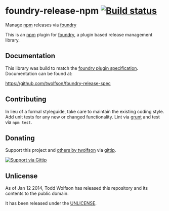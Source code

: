 # foundry-release-npm [![Build status](https://travis-ci.org/twolfson/foundry-release-npm.png?branch=master)](https://travis-ci.org/twolfson/foundry-release-npm)

Manage [npm][] releases via [foundry][]

This is an [npm][] plugin for [foundry][], a plugin based release management library.

[npm]: https://npmjs.org/
[foundry]: https://github.com/twolfson/foundry

## Documentation
This library was build to match the [foundry plugin specification][spec]. Documentation can be found at:

https://github.com/twolfson/foundry-release-spec

[spec]: https://github.com/twolfson/foundry-release-spec

## Contributing
In lieu of a formal styleguide, take care to maintain the existing coding style. Add unit tests for any new or changed functionality. Lint via [grunt](https://github.com/gruntjs/grunt) and test via `npm test`.

## Donating
Support this project and [others by twolfson][gittip] via [gittip][].

[![Support via Gittip][gittip-badge]][gittip]

[gittip-badge]: https://rawgithub.com/twolfson/gittip-badge/master/dist/gittip.png
[gittip]: https://www.gittip.com/twolfson/

## Unlicense
As of Jan 12 2014, Todd Wolfson has released this repository and its contents to the public domain.

It has been released under the [UNLICENSE][].

[UNLICENSE]: UNLICENSE
